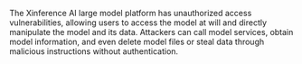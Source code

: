 The Xinference AI large model platform has unauthorized access vulnerabilities, allowing users to access the model at will and directly manipulate the model and its data. Attackers can call model services, obtain model information, and even delete model files or steal data through malicious instructions without authentication.

